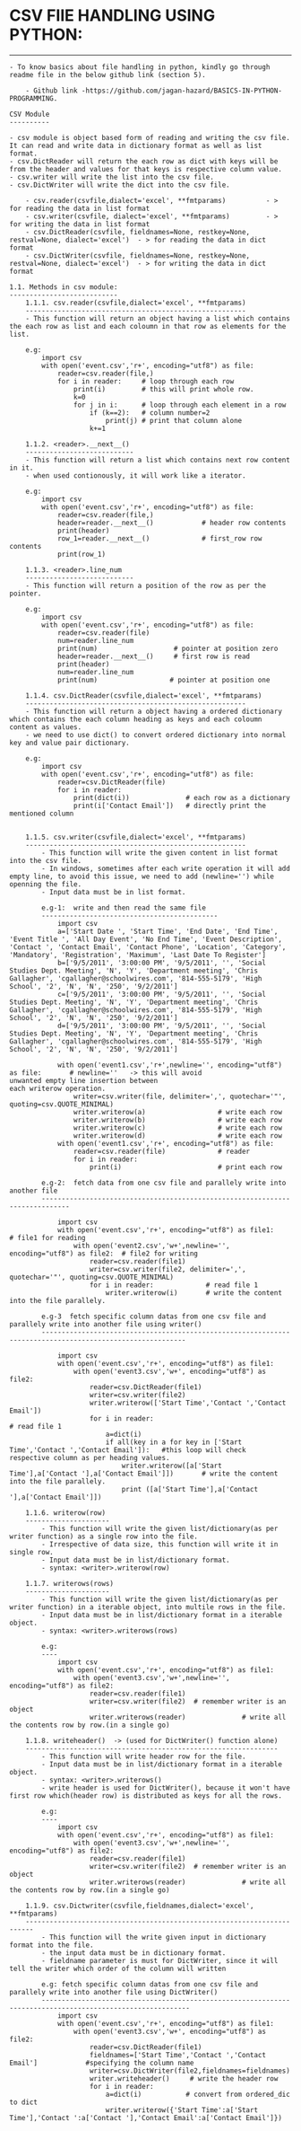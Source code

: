 # CSV FIlE HANDLING USING PYTHON:
---------------------------------
	- To know basics about file handling in python, kindly go through readme file in the below github link (section 5).

		- Github link -https://github.com/jagan-hazard/BASICS-IN-PYTHON-PROGRAMMING.

	CSV Module
	----------

	- csv module is object based form of reading and writing the csv file. It can read and write data in dictionary format as well as list format.
	- csv.DictReader will return the each row as dict with keys will be from the header and values for that keys is respective column value.
	- csv.writer will write the list into the csv file.
	- csv.DictWriter will write the dict into the csv file.

		- csv.reader(csvfile,dialect='excel', **fmtparams)   		- > for reading the data in list format
		- csv.writer(csvfile, dialect='excel', **fmtparams)   		- > for writing the data in list format
		- csv.DictReader(csvfile, fieldnames=None, restkey=None, restval=None, dialect='excel')  - > for reading the data in dict format
		- csv.DictWriter(csvfile, fieldnames=None, restkey=None, restval=None, dialect='excel')  - > for writing the data in dict format

	1.1. Methods in csv module:
	---------------------------
		1.1.1. csv.reader(csvfile,dialect='excel', **fmtparams)
		-------------------------------------------------------
		- This function will return an object having a list which contains the each row as list and each coloumn in that row as elements for the list.

		e.g:
			import csv
			with open('event.csv','r+', encoding="utf8") as file:
			    reader=csv.reader(file,)
			    for i in reader:	 # loop through each row
			        print(i)         # this will print whole row.
			      	k=0
	        		for j in i:		 # loop through each element in a row
	            		if (k==2):   # column number=2
	                		print(j) # print that column alone
	                	k+=1

		1.1.2. <reader>.__next__()
		---------------------------
		- This function will return a list which contains next row content in it. 
		- when used contionously, it will work like a iterator.

		e.g:
			import csv
			with open('event.csv','r+', encoding="utf8") as file:
			    reader=csv.reader(file,)
			    header=reader.__next__()      		# header row contents 
			    print(header)
			    row_1=reader.__next__()      		# first_row row contents 
			    print(row_1)

		1.1.3. <reader>.line_num
		---------------------------
		- This function will return a position of the row as per the pointer. 

		e.g:
			import csv
			with open('event.csv','r+', encoding="utf8") as file:
			    reader=csv.reader(file)
			    num=reader.line_num
			    print(num)                   # pointer at position zero
			    header=reader.__next__()     # first row is read
			    print(header)
			    num=reader.line_num
			    print(num)                  # pointer at position one

		1.1.4. csv.DictReader(csvfile,dialect='excel', **fmtparams)
		-------------------------------------------------------
		- This function will return a object having a ordered dictionary which contains the each column heading as keys and each coloumn content as values.
		- we need to use dict() to convert ordered dictionary into normal key and value pair dictionary.

		e.g:
			import csv
			with open('event.csv','r+', encoding="utf8") as file:
			    reader=csv.DictReader(file)
			    for i in reader:
			        print(dict(i))              # each row as a dictionary
			        print(i['Contact Email'])   # directly print the mentioned column


		1.1.5. csv.writer(csvfile,dialect='excel', **fmtparams)
		-------------------------------------------------------
			- This function will write the given content in list format into the csv file.
			- In windows, sometimes after each write operation it will add empty line, to avoid this issue, we need to add (newline='') while openning the file.
			- Input data must be in list format.

			e.g-1:  write and then read the same file
			--------------------------------------------
				import csv
				a=['Start Date ', 'Start Time', 'End Date', 'End Time', 'Event Title ', 'All Day Event', 'No End Time', 'Event Description', 'Contact ', 'Contact Email', 'Contact Phone', 'Location', 'Category', 'Mandatory', 'Registration', 'Maximum', 'Last Date To Register']
				b=['9/5/2011', '3:00:00 PM', '9/5/2011', '', 'Social Studies Dept. Meeting', 'N', 'Y', 'Department meeting', 'Chris Gallagher', 'cgallagher@schoolwires.com', '814-555-5179', 'High School', '2', 'N', 'N', '250', '9/2/2011']
				c=['9/5/2011', '3:00:00 PM', '9/5/2011', '', 'Social Studies Dept. Meeting', 'N', 'Y', 'Department meeting', 'Chris Gallagher', 'cgallagher@schoolwires.com', '814-555-5179', 'High School', '2', 'N', 'N', '250', '9/2/2011']
				d=['9/5/2011', '3:00:00 PM', '9/5/2011', '', 'Social Studies Dept. Meeting', 'N', 'Y', 'Department meeting', 'Chris Gallagher', 'cgallagher@schoolwires.com', '814-555-5179', 'High School', '2', 'N', 'N', '250', '9/2/2011']
				
				with open('event1.csv','r+',newline='', encoding="utf8") as file:       # newline=''   -> this will avoid 																					unwanted empty line insertion between 																		each writerow operation.
				    writer=csv.writer(file, delimiter=',', quotechar='"', quoting=csv.QUOTE_MINIMAL)
				    writer.writerow(a)                  # write each row
				    writer.writerow(b)                  # write each row
				    writer.writerow(c)                  # write each row
				    writer.writerow(d)                  # write each row
				with open('event1.csv','r+', encoding="utf8") as file:
				    reader=csv.reader(file)             # reader
				    for i in reader:
				        print(i)                        # print each row

			e.g-2:  fetch data from one csv file and parallely write into another file
			-----------------------------------------------------------------------------	

				import csv  
				with open('event.csv','r+', encoding="utf8") as file1:        			# file1 for reading
				    with open('event2.csv','w+',newline='', encoding="utf8") as file2:	# file2 for writing
				        reader=csv.reader(file1)   
				        writer=csv.writer(file2, delimiter=',', quotechar='"', quoting=csv.QUOTE_MINIMAL)
				        for i in reader:             # read file 1
				            writer.writerow(i)       # write the content into the file parallely.   	

			e.g-3  fetch specific column datas from one csv file and parallely write into another file using writer()
			----------------------------------------------------------------------------------------------------------

				import csv  
				with open('event.csv','r+', encoding="utf8") as file1: 
				    with open('event3.csv','w+', encoding="utf8") as file2:
				        reader=csv.DictReader(file1)   
				        writer=csv.writer(file2)
				        writer.writerow(['Start Time','Contact ','Contact Email'])
				        for i in reader:             													# read file 1
				            a=dict(i)
				            if all(key in a for key in ['Start Time','Contact ','Contact Email']):   #this loop will check 																respective column as per heading values.
				                writer.writerow([a['Start Time'],a['Contact '],a['Contact Email']])       # write the content 																		into the file parallely.    
				                print ([a['Start Time'],a['Contact '],a['Contact Email']])

		1.1.6. writerow(row)
		---------------------
			- This function will write the given list/dictionary(as per writer function) as a single row into the file.
			- Irrespective of data size, this function will write it in single row.
			- Input data must be in list/dictionary format.
			- syntax: <writer>.writerow(row)

		1.1.7. writerows(rows)
		---------------------
			- This function will write the given list/dictionary(as per writer function) in a iterable object, into multile rows in the file.
			- Input data must be in list/dictionary format in a iterable object.
			- syntax: <writer>.writerows(rows)

			e.g: 
			----
				import csv  
				with open('event.csv','r+', encoding="utf8") as file1: 
				    with open('event3.csv','w+',newline='', encoding="utf8") as file2:
				        reader=csv.reader(file1)   
				        writer=csv.writer(file2)  # remember writer is an object
				        writer.writerows(reader)              # write all the contents row by row.(in a single go)

		1.1.8. writeheader()  -> (used for DictWriter() function alone)
		---------------------------------------------------------------
			- This function will write header row for the file.
			- Input data must be in list/dictionary format in a iterable object.
			- syntax: <writer>.writerows()
			- write header is used for DictWriter(), because it won't have first row which(header row) is distributed as keys for all the rows.

			e.g: 
			----
				import csv  
				with open('event.csv','r+', encoding="utf8") as file1: 
				    with open('event3.csv','w+',newline='', encoding="utf8") as file2:
				        reader=csv.reader(file1)   
				        writer=csv.writer(file2)  # remember writer is an object
				        writer.writerows(reader)              # write all the contents row by row.(in a single go)

		1.1.9. csv.Dictwriter(csvfile,fieldnames,dialect='excel', **fmtparams)
		------------------------------------------------------------------------
			- This function will the write given input in dictionary format into the file.
			- the input data must be in dictionary format.
			- fieldname parameter is must for DictWriter, since it will tell the writer which order of the column will written

			e.g: fetch specific column datas from one csv file and parallely write into another file using DictWriter()
			-----------------------------------------------------------------------------------------------------------
		        import csv  
				with open('event.csv','r+', encoding="utf8") as file1: 
				    with open('event3.csv','w+', encoding="utf8") as file2:
				        reader=csv.DictReader(file1)
				        fieldnames=['Start Time','Contact ','Contact Email']			#specifying the column name
				        writer=csv.DictWriter(file2,fieldnames=fieldnames)
				        writer.writeheader()     # write the header row
				        for i in reader:
				            a=dict(i)           # convert from ordered_dic to dict
				            writer.writerow({'Start Time':a['Start Time'],'Contact ':a['Contact '],'Contact Email':a['Contact Email']})
				  
